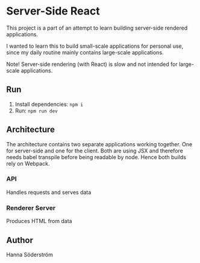 # Server-Side React

This project is a part of an attempt to learn building server-side rendered applications. 

I wanted to learn this to build small-scale applications for personal use, since my daily routine mainly contains large-scale applications.

Note! Server-side rendering (with React) is slow and not intended for large-scale applications.

## Run

1. Install dependencies: `npm i`
2. Run: `npm run dev`

## Architecture
The architecture contains two separate applications working together. One for server-side and one for the client. Both are using JSX and therefore needs babel transpile before being readable by node. Hence both builds rely on Webpack.

### API
Handles requests and serves data

### Renderer Server
Produces HTML from data

## Author
Hanna Söderström
